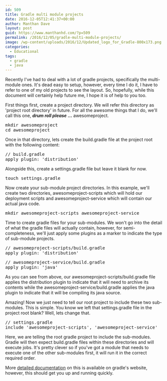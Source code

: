 ```yaml
---
id: 509
title: Gradle multi module projects
date: 2016-12-05T12:41:37+00:00
author: Manthan Dave
layout: post
guid: https://www.manthanhd.com/?p=509
permalink: /2016/12/05/gradle-multi-module-projects/
image: /wp-content/uploads/2016/12/Updated_logo_for_Gradle-800x173.png
categories:
  - Educational
tags:
  - gradle
  - java
---
```

Recently I've had to deal with a lot of gradle projects, specifically the multi-module ones. It's dead easy to setup, however, every time I do it, I have to refer to one of my old projects to see the layout. So, hopefully, while this document will certainly help future me, I hope it is of help to you too.

First things first, create a project directory. We will refer this directory as 'project root directory' in future. For all the awesome things that I do, we'll call this one, <strong>*drum roll please* ...</strong> awesomeproject.

<!--more-->
<pre class="lang:sh decode:true">mkdir awesomeproject
cd awesomeproject</pre>
Once in that directory, lets create the <span class="lang:sh decode:true crayon-inline ">build.gradle</span> file at the project root with the following content:
<pre class="lang:default decode:true" title="build.gradle">// build.gradle
apply plugin: 'distribution'</pre>
Alongside this, create a <span class="lang:sh decode:true crayon-inline ">settings.gradle</span> file but leave it blank for now.
<pre class="lang:sh decode:true">touch settings.gradle
</pre>
Now create your sub-module project directories. In this example, we'll create two directories, awesomeproject-scripts which will hold our deployment scripts and awesomeproject-service which will contain our actual java code.
<pre class="lang:sh decode:true">mkdir awesomeproject-scripts awesomeproject-service</pre>
Time to create gradle files for your sub-modules. We won't go into the detail of what the gradle files will actually contain, however, for semi-completeness, we'll just apply some plugins as a marker to indicate the type of sub-module projects.
<pre class="lang:default decode:true" title="awesomeproject-scripts/build.gradle">// awesomeproject-scripts/build.gradle
apply plugin: 'distribution'</pre>
<pre class="lang:default decode:true" title="awesomeproject-service/build.gradle">// awesomeproject-service/build.gradle
apply plugin: 'java'</pre>
As you can see from above, our <span class="lang:sh decode:true crayon-inline ">awesomeproject-scripts/build.gradle</span> file applies the distribution plugin to indicate that it will need to archive its contents while the <span class="lang:sh decode:true crayon-inline ">awesomeproject-service/build.gradle</span> applies the java plugin to indicate that it will be compiling its java source.

Amazing! Now we just need to tell our root project to include these two sub-modules. This is simple. You know we left that <span class="lang:sh decode:true crayon-inline ">settings.gradle</span> file in the project root blank? Well, lets change that.
<pre class="lang:default decode:true" title="settings.gradle">// settings.gradle
include 'awesomeproject-scripts', 'awesomeproject-service'</pre>
Here, we are telling the root gradle project to include the sub-modules. Gradle will then expect <span class="lang:sh decode:true crayon-inline">build.gradle</span> files within these directories and will execute jobs. It's pretty clever so if you've got a module that needs to execute one of the other sub-modules first, it will run it in the correct required order.

More <a href="https://docs.gradle.org/current/userguide/multi_project_builds.html">detailed documentation</a> on this is available on gradle's website, however, this should get you up and running quickly.